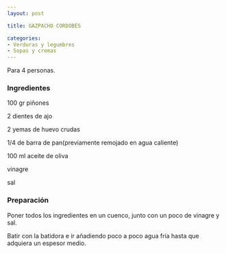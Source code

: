 ```yaml
---
layout: post

title: GAZPACHO CORDOBÉS

categories:
- Verduras y legumbres
- Sopas y cremas
---
```

Para 4 personas.

<h3>Ingredientes</h3>

100 gr piñones

2 dientes de ajo

2 yemas de huevo crudas

1/4 de barra de pan(previamente remojado en agua caliente)

100 ml aceite de oliva

vinagre

sal

<h3>Preparación</h3>

Poner todos los ingredientes en un cuenco, junto con un poco de vinagre y sal.

Batir con la batidora e ir añadiendo poco a poco agua fría hasta que adquiera un espesor medio.